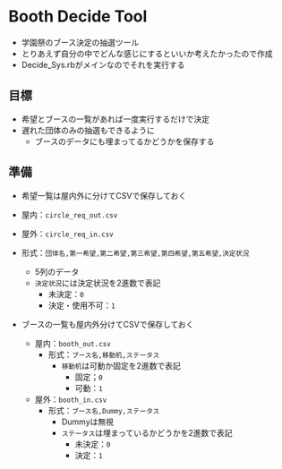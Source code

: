 # Booth Decide Tool

- 学園祭のブース決定の抽選ツール
- とりあえず自分の中でどんな感じにするといいか考えたかったので作成
- Decide_Sys.rbがメインなのでそれを実行する

## 目標

- 希望とブースの一覧があれば一度実行するだけで決定
- 遅れた団体のみの抽選もできるように
  - ブースのデータにも埋まってるかどうかを保存する

## 準備

- 希望一覧は屋内外に分けてCSVで保存しておく
- 屋内：`circle_req_out.csv`
- 屋外：`circle_req_in.csv`
- 形式：`団体名,第一希望,第二希望,第三希望,第四希望,第五希望,決定状況`
  - 5列のデータ
  - `決定状況`には決定状況を2進数で表記
    - 未決定：`0`
    - 決定・使用不可：`1`

- ブースの一覧も屋内外分けてCSVで保存しておく
  - 屋内：`booth_out.csv`
    - 形式：`ブース名,移動机,ステータス`
      - `移動机`は可動か固定を2進数で表記
        - 固定；`0`
        - 可動：`1`
  - 屋外：`booth_in.csv`
    - 形式：`ブース名,Dummy,ステータス`
      - Dummyは無視
      - `ステータス`は埋まっているかどうかを2進数で表記
        - 未決定：`0`
        - 決定：`1`

